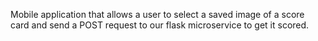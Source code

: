 Mobile application that allows a user to select a saved image of a score card and send a POST request to our flask microservice to get it scored.